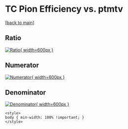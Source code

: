 # TC Pion Efficiency vs. ptmtv

[[back to main](./)]



## Ratio

[![Ratio](../mtv/var/TC_211_eff_stack_ptmtv.png){ width=600px }](../mtv/var/TC_211_eff_stack_ptmtv.pdf)

## Numerator

[![Numerator](../mtv/num/TC_211_eff_stack_ptmtv_num.png){ width=600px }](../mtv/num/TC_211_eff_stack_ptmtv_num.pdf)

## Denominator

[![Denominator](../mtv/den/TC_211_eff_stack_ptmtv_den.png){ width=600px }](../mtv/den/TC_211_eff_stack_ptmtv_den.pdf)


``` {=html}
<style>
body { min-width: 100% !important; }
</style>
```
